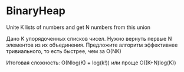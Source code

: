 # BinaryHeap
 Unite K lists of numbers and get N numbers from this union

 Дано K упорядоченных списков чисел. Нужно вернуть первые N элементов из их объединения.
 Предложите алгоритм эффективнее тривиального, то есть быстрее, чем за O(NK)

 Итоговая сложность: O(Nlog(K) + log(k!)) или проще O((K+N)log(K))
